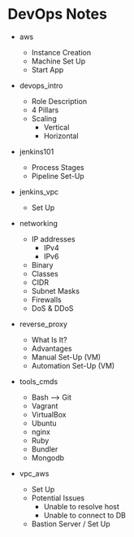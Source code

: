 # DevOps Notes

- aws
  - Instance Creation
  - Machine Set Up
  - Start App

- devops_intro
  - Role Description
  - 4 Pillars
  - Scaling
    - Vertical
    - Horizontal
  
- jenkins101
  - Process Stages
  - Pipeline Set-Up

- jenkins_vpc
  - Set Up

- networking
  - IP addresses
    - IPv4
    - IPv6
  - Binary
  - Classes
  - CIDR
  - Subnet Masks
  - Firewalls
  - DoS & DDoS

- reverse_proxy
  - What Is It?
  - Advantages
  - Manual Set-Up (VM)
  - Automation Set-Up (VM)

- tools_cmds
  - Bash --> Git
  - Vagrant
  - VirtualBox
  - Ubuntu
  - nginx
  - Ruby
  - Bundler
  - Mongodb

- vpc_aws
  - Set Up
  - Potential Issues
    - Unable to resolve host
    - Unable to connect to DB
  - Bastion Server / Set Up